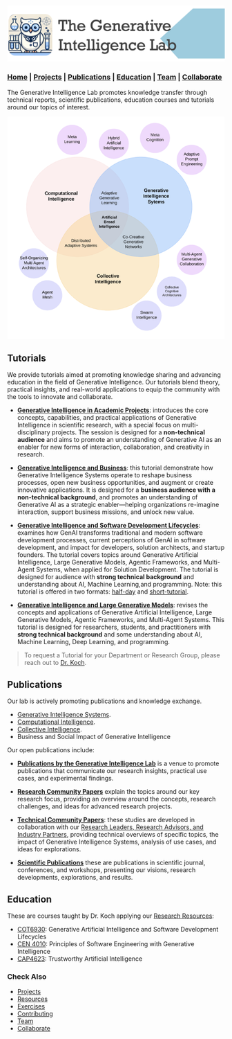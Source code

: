 ![GenI-Lab Banner](./images/genilab-banner.png)

### [Home](./index.md) | [Projects](./projects.md) | [Publications](./knowledge.md#publications) | [Education](./knowledge.md) | [Team](./people.html) | [Collaborate](./collaborate.md)


The Generative Intelligence Lab promotes knowledge transfer through technical reports, scientific publications, education courses and tutorials around our topics of interest.

![GenI-Lab Research Topics](./images/genilab-research-info.png)


## Tutorials

We provide tutorials aimed at promoting knowledge sharing and advancing education in the field of Generative Intelligence. Our tutorials blend theory, practical insights, and real-world applications to equip the community with the tools to innovate and collaborate.

* [**Generative Intelligence in Academic Projects**](./pdfs/TUTORIAL%20Generative%20Intelligence%20in%20Academic%20Projects.pdf): introduces the core concepts, capabilities, and practical applications of Generative Intelligence in scientific research, with a special focus on multi-disciplinary projects. The session is designed for a **non-technical audience** and aims to promote an understanding of Generative AI as an enabler for new forms of interaction, collaboration, and creativity in research. 

* [**Generative Intelligence and Business**](./pdfs/TUTORIAL%20Generative%20Intelligence%20and%20Business%20.pdf): this tutorial demonstrate how Generative Intelligence Systems operate to reshape business processes, open new business opportunities, and augment or create innovative applications. It is designed for a **business audience with a non-technical background**, and promotes an understanding of Generative AI as a strategic enabler—helping organizations re-imagine interaction, support business missions, and unlock new value.

* [**Generative Intelligence and Software Development Lifecycles**](./pdfs/TUTORIAL%20Generative%20Intelligence%20and%20Software%20Development%20Lifecycles.pdf): examines how GenAI transforms traditional and modern software development processes, current perceptions of GenAI in software development, and impact for developers, solution architects, and startup founders. The tutorial covers topics around Generative Artificial Intelligence, Large Generative Models, Agentic Frameworks, and Multi-Agent Systems, when applied for Solution Development. The tutorial is designed for audience with **strong technical background** and  understanding about AI, Machine Learning,and programming. Note: this tutorial is offered in two formats: [half-day](./pdfs/TUTORIAL%20Generative%20Intelligence%20and%20Business%20.pdf) and [short-tutorial](./pdfs/TUTORIAL%20Generative%20Intelligence%20and%20SDLC%20(SHORT).pdf).

* [**Generative Intelligence and Large Generative Models**](./pdfs/TUTORIAL%20Generative%20AI%20and%20Large%20Generative%20Models.pdf): revises the concepts and applications of Generative Artificial Intelligence, Large Generative Models, Agentic Frameworks, and Multi-Agent Systems. This tutorial is designed for researchers, students, and practitioners with **strong technical background** and some understanding about AI, Machine Learning, Deep Learning, and programming.


> To request a Tutorial for your Department or Research Group, please reach out to [Dr. Koch](https://www.fau.edu/engineering/directory/faculty/koch/).



## Publications

Our lab is actively promoting publications and knowledge exchange.

* [Generative Intelligence Systems](https://medium.com/generative-intelligence-lab/generative-intelligence-systems-concepts-and-research-opportunities-0740b1b5c7eb).
* [Computational Intelligence](https://medium.com/generative-intelligence-lab/computational-intelligence-concepts-and-research-opportunities-c32d4a65eddb).
* [Collective Intelligence](https://medium.com/generative-intelligence-lab/collective-intelligence-concepts-and-research-opportunities-6130ef044114). 
* Business and Social Impact of Generative Intelligence

Our open publications include:

* [**Publications by the Generative Intelligence Lab**](https://medium.com/generative-intelligence-lab) is a venue to promote publications that communicate our research insights, practical use cases, and experimental findings.

* [**Research Community Papers**](https://medium.com/generative-intelligence-lab/community-papers-series-ebacc91b47ea) explain the topics around our key research focus, providing an overview around the concepts, research challenges, and ideas for advanced research projects.

* [**Technical Community Papers**](https://medium.com/generative-intelligence-lab/technical-community-papers-bfbeda14d207): these studies are developed in collaboration with our [Research Leaders, Research Advisors, and Industry Partners](./people.html), providing technical overviews of specific topics, the impact of Generative Intelligence Systems, analysis of use cases, and ideas for explorations.

* [**Scientific Publications**](https://scholar.google.com/citations?hl=en&user=-jD2UDsAAAAJ&view_op=list_works&sortby=pubdate) these are publications in scientific journal, conferences, and workshops, presenting our visions, research developments, explorations, and results.


## Education

These are courses taught by Dr. Koch applying  our [Research Resources](./projects.md#resources):

* [COT6930](https://fau.simplesyllabus.com/en-US/doc/nre6c4z6g/Spring-2025-1-Full-Term-COT-6930-001-Topics-in-Computer-Science?mode=view): Generative Artificial Intelligence and Software Development Lifecycles
* [CEN 4010](https://fau.simplesyllabus.com/doc/yolipf0x2/Spring-2025-1-Full-Term-CEN-4010-001-Prin-Software-Engineering?mode=view): Principles of Software Engineering with Generative Intelligence
* [CAP4623](https://fau.simplesyllabus.com/en-US/doc/h6c9776hw/Fall-2024-1-Full-Term-CAP-4623-001-?mode=view): Trustworthy Artificial Intelligence


### Check Also
* [Projects](./projects.md)
* [Resources](./projects.md#resources)
* [Exercises](./exercises.md)
* [Contributing](./contribute.md)
* [Team](./people.html)
* [Collaborate](./collaborate.md)

 
